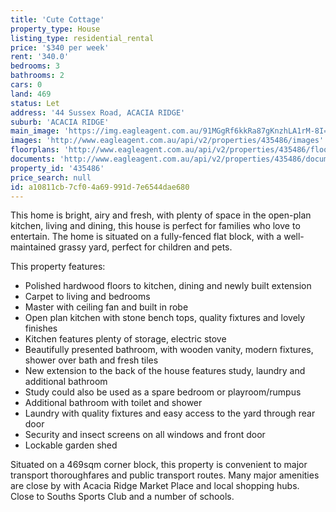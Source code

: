 ```yaml
---
title: 'Cute Cottage'
property_type: House
listing_type: residential_rental
price: '$340 per week'
rent: '340.0'
bedrooms: 3
bathrooms: 2
cars: 0
land: 469
status: Let
address: '44 Sussex Road, ACACIA RIDGE'
suburb: 'ACACIA RIDGE'
main_image: 'https://img.eagleagent.com.au/91MGgRf6kkRa87gKnzhLA1rM-8I=/1280x854/smart/https://s3-us-west-2.amazonaws.com/eagleagent-orig/images/6824845/421762338-image-M.jpg'
images: 'http://www.eagleagent.com.au/api/v2/properties/435486/images'
floorplans: 'http://www.eagleagent.com.au/api/v2/properties/435486/floorplans'
documents: 'http://www.eagleagent.com.au/api/v2/properties/435486/documents'
property_id: '435486'
price_search: null
id: a10811cb-7cf0-4a69-991d-7e6544dae680
---
```

This home is bright, airy and fresh, with plenty of space in the open-plan kitchen, living and dining, this house is perfect for families who love to entertain. The home is situated on a fully-fenced flat block, with a well-maintained grassy yard, perfect for children and pets.

This property features:

* Polished hardwood floors to kitchen, dining and newly built extension
* Carpet to living and bedrooms
* Master with ceiling fan and built in robe
* Open plan kitchen with stone bench tops, quality fixtures and lovely finishes
* Kitchen features plenty of storage, electric stove
* Beautifully presented bathroom, with wooden vanity, modern fixtures, shower over bath and fresh tiles
* New extension to the back of the house features study, laundry and additional bathroom
* Study could also be used as a spare bedroom or playroom/rumpus
* Additional bathroom with toilet and shower
* Laundry with quality fixtures and easy access to the yard through rear door
* Security and insect screens on all windows and front door
* Lockable garden shed

Situated on a 469sqm corner block, this property is convenient to major transport thoroughfares and public transport routes. Many major amenities are close by with Acacia Ridge Market Place and local shopping hubs. Close to Souths Sports Club and a number of schools.